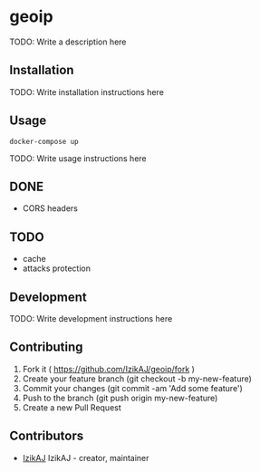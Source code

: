 # geoip

TODO: Write a description here

## Installation

TODO: Write installation instructions here

## Usage

```
docker-compose up
```

TODO: Write usage instructions here

## DONE
- CORS headers
## TODO
- cache
- attacks protection
## Development

TODO: Write development instructions here

## Contributing

1. Fork it ( https://github.com/IzikAJ/geoip/fork )
2. Create your feature branch (git checkout -b my-new-feature)
3. Commit your changes (git commit -am 'Add some feature')
4. Push to the branch (git push origin my-new-feature)
5. Create a new Pull Request

## Contributors

- [IzikAJ](https://github.com/IzikAJ) IzikAJ - creator, maintainer

